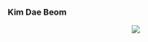### Kim Dae Beom

<!--
**kimdaebeom/kimdaebeom** is a ✨ _special_ ✨ repository because its `README.md` (this file) appears on your GitHub profile.

Here are some ideas to get you started:

- 🔭 I’m currently working on ...
- 🌱 I’m currently learning ...
- 👯 I’m looking to collaborate on ...
- 🤔 I’m looking for help with ...
- 💬 Ask me about ...
- 📫 How to reach me: ...
- 😄 Pronouns: ...
- ⚡ Fun fact: ...
-->
<p align="center">
<a href="https://www.ros.org/" target="_blank"><img src="https://img.shields.io/badge/ROS-navy?style=flat-square&logo=ROS&logoColor=white"/></a>
</p>
